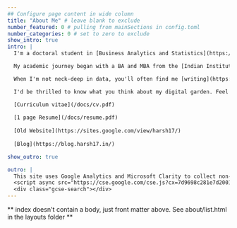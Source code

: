 ```yaml
---
## Configure page content in wide column
title: "About Me" # leave blank to exclude
number_featured: 0 # pulling from mainSections in config.toml
number_categories: 0 # set to zero to exclude
show_intro: true
intro: |
  I'm a doctoral student in [Business Analytics and Statistics](https://haslam.utk.edu/business-analytics-statistics/about/) department at the Haslam College of Business, [the University of Tennessee](https://haslam.utk.edu/business-analytics-statistics), advised by [Prof ChuanRen Liu](https://datamining.utk.edu/). Alongside my studies, for over a year, I was interning with HP Inc. in their SPaM team for projects in supply chain and demand forecasting.

  My academic journey began with a BA and MBA from the [Indian Institute of Management, Indore](https://www.iimidr.ac.in/academic-programmes/five-year-integrated-programme-in-management-ipm/), advised by [Prof Pritam Ranjan](https://sites.google.com/site/drpritamranjan/), graduated in April 2021. During this time, I had the opportunity to be an [ERASMUS+](https://ec.europa.eu/programmes/erasmus-plus/node_en) scholar at the [University of Latvia](https://www.lu.lv/en/) for a semester. [Sainik School Tilaiya](https://www.sainikschooltilaiya.org/) made me who I am.

  When I'm not neck-deep in data, you'll often find me [writing](https://blog.harsh17.in/). Or lost in the wonderful world of [books](https://www.goodreads.com/review/list/66858367-harshvardhan?shelf=%23ALL%23). For a good adrenaline rush, I love participating in adventure sports. And nothing lifts my spirits like a good Calvin and Hobbes comic! Music is my constant companion, thanks to [Spotify](https://open.spotify.com/user/6z25jqql0glx8o5aqhp8xkumr). You might enjoy my curation of [Classical Hindi Music](https://open.spotify.com/playlist/2n6mpS4UvR3bXIpF1mrTFX?si=1ff29dd310e44d8f), it's quite a hit on Spotify.

  I'd be thrilled to know what you think about my digital garden. Feel free to share your thoughts and feedback at [hello@harsh17.in](mailto:hello@harsh17.in). Let's connect!

  [Curriculum vitae](/docs/cv.pdf)
  
  [1 page Resume](/docs/resume.pdf)
  
  [Old Website](https://sites.google.com/view/harsh17/)
  
  [Blog](https://blog.harsh17.in/)

show_outro: true

outro: |
  This site uses Google Analytics and Microsoft Clarity to collect non-personal, aggregated usage data. It helps me remain motivated to maintain my digital garden. If you do not want your data to be collected, please use an ad-blocker. Thanks for stopping by!
  <script async src="https://cse.google.com/cse.js?cx=7d9698c281e7d2001"></script>
  <div class="gcse-search"></div>
---
```


\*\* index doesn't contain a body, just front matter above. See about/list.html in the layouts folder \*\*
